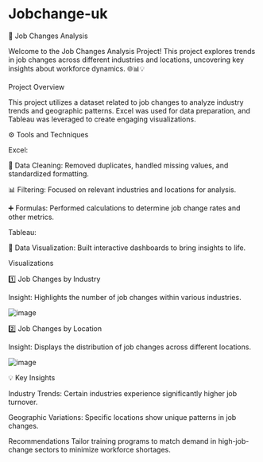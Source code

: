 # Jobchange-uk

💼 Job Changes Analysis

Welcome to the Job Changes Analysis Project! This project explores trends in job changes across different industries and locations, uncovering key insights about workforce dynamics. 🌐📊💡

 Project Overview

This project utilizes a dataset related to job changes to analyze industry trends and geographic patterns. Excel was used for data preparation, and Tableau was leveraged to create engaging visualizations.


⚙️ Tools and Techniques

Excel:

🚿 Data Cleaning: Removed duplicates, handled missing values, and standardized formatting.

📊 Filtering: Focused on relevant industries and locations for analysis.

➕ Formulas: Performed calculations to determine job change rates and other metrics.

Tableau:

🔄 Data Visualization: Built interactive dashboards to bring insights to life.


 Visualizations

1️⃣ Job Changes by Industry

Insight: Highlights the number of job changes within various industries.

![image](https://github.com/user-attachments/assets/01ed3e77-89ac-43e1-8ad5-45490d0f38c5)



2️⃣ Job Changes by Location

Insight: Displays the distribution of job changes across different locations.

![image](https://github.com/user-attachments/assets/510cfc92-69f6-4988-bb30-5dc6839eb2f0)















💡 Key Insights

Industry Trends: Certain industries experience significantly higher job turnover.

Geographic Variations: Specific locations show unique patterns in job changes.


Recommendations 
Tailor training programs to match demand in high-job-change sectors to minimize workforce shortages. 
